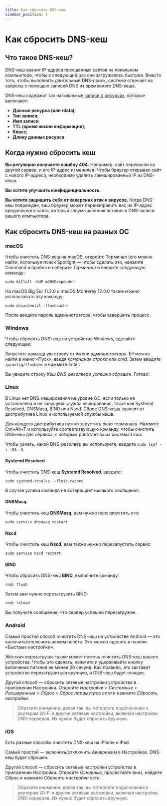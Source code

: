 ```yaml
---
title: Как сбросить DNS-кеш
sidebar_position: 1
---
```


# Как сбросить DNS-кеш

## Что такое DNS-кеш?

DNS-кеш хранит IP-адреса посещённых сайтов на локальном компьютере, чтобы в следующий раз они загружались быстрее. Вместо того, чтобы выполнять длительный DNS-поиск, система отвечает на запросы с помощью записей DNS из временного DNS-кеша.

DNS-кеш содержит так называемые [записи о ресурсах](https://en.wikipedia.org/wiki/Domain_Name_System#Resource_records), которые включают:

* **Данные ресурса (или rdata)**;
* **Тип записи**;
* **Имя записи**;
* **TTL (время жизни информации)**;
* **Класс**;
* **Длину данных ресурса**.

## Когда нужно сбросить кеш

**Вы регулярно получаете ошибку 404.** Например, сайт перенесли на другой сервер, и его IP-адрес изменился. Чтобы браузер открывал сайт с нового IP-адреса, необходимо удалить закешированный IP из DNS-кеша.

**Вы хотите улучшить конфиденциальность.**

**Вы хотите защищить себя от хакерских атак и вирусов.** Когда DNS-кеш повреждён, ваш браузер может перенаправить вас на IP-адрес вредоносного сайта, который злоумышленник вставил в DNS-записи вашего компьютера.

## Как сбросить DNS-кеш на разных ОС

### macOS

Чтобы очистить DNS-кеш на macOS, откройте Терминал (его можно найти, используя поиск Spotlight — чтобы сделать это, нажмите Command и пробел и наберите *Терминал*) и введите следующую команду:

`sudo killall -HUP mDNSResponder`

На macOS Big Sur 11.2.0 и macOS Monterey 12.0.0 также можно использовать эту команду:

`sudo dscacheutil -flushcache`

После введите пароль администратора, чтобы завершить процесс.

### Windows

Чтобы сбросить DNS-кеш на устройстве Windows, сделайте следующее:

Запустите командную строку от имени администратора. Её можно найти в меню «Пуск», введя *командная строка* или *cmd*. Затем введите `ipconfig/flushdns` и нажмите Enter.

Вы увидите строку *Кеш DNS-резолвера успешно сброшен*. Готово!

### Linux

В Linux нет DNS-кеширования на уровне ОС, если только не установлена и не запущена служба кеширования, такая как Systemd Resolved, DNSMasq, BIND или Nscd. Сброс DNS-кеша зависит от дистрибутива Linux и используемой службы кеша.

Для каждого дистрибутива нужно запустить окно терминала. Нажмите Ctrl+Alt+T и используйте соответствующую команду, чтобы очистить DNS-кеш для сервиса, с которым работает ваша система Linux.

Чтобы узнать, какой DNS-резолвер вы используете, введите `sudo lsof -i :53 -S`.

#### Systemd Resolved

Чтобы очистить DNS-кеш **Systemd Resolved**, введите:

`sudo systemd-resolve --flush-caches`

В случае успеха команда не возвращает никакого сообщения.

#### DNSMasq

Чтобы очистить кеш **DNSMasq**, вам нужно перезапустить его:

`sudo service dnsmasq restart`

#### Nscd

Чтобы очистить кеш **Nscd**, вам также нужно перезапустить сервис:

`sudo service nscd restart`

#### BIND

Чтобы сбросить DNS-кеш **BIND**, выполните команду:

`rndc flush`

Затем вам нужно перезагрузить BIND:

`rndc reload`

Вы получите сообщение, что сервер успешно перезагружен.

### Android

Самый простой способ очистить DNS-кеш на устройстве Android — это включить/отключить режим полёта. Это можно сделать в панели «Быстрые настройки».

Жёсткая перезагрузка также может помочь очистить DNS-кеш вашего устройства. Чтобы это сделать, нажмите и удерживайте кнопку включения питания не менее 20 секунд. Как правило, это заставит устройство перезагрузиться вручную, и DNS-кеш будет очищен.

Другой способ — сбросить сетевые настройки устройства в приложении Настройки. Откройте *Настройки > Системные > Расширенные > Сброс > Сброс параметров сети* и нажмите *Сбросить настройки*.

> Обратите внимание: делая так, вы потеряете подключение к роутерам Wi-Fi и другие сетевые настройки, включая настройки DNS-серверов. Их нужно будет сбросить вручную.

### iOS

Есть разные способы очистить DNS-кеш на iPhone и iPad.

Самый простой — включить/отключить Авиарежим в Настройках. DNS-кеш будет сброшен.

Другой способ — сбросить сетевые настройки устройства в приложении Настройки. Откройте *Основные*, пролистайте вниз, найдите *Сброс* и нажмите *Сбросить настройки сети*.

> Обратите внимание: делая так, вы потеряете подключение к роутерам Wi-Fi и другие сетевые настройки, включая настройки DNS-серверов. Их нужно будет сбросить вручную.